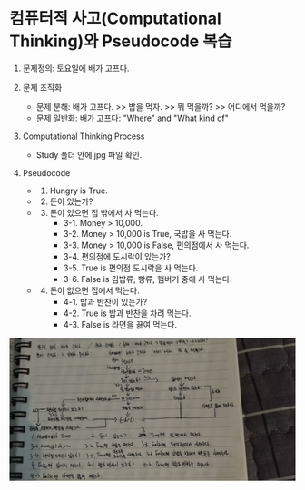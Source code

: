 # 컴퓨터적 사고(Computational Thinking)와 Pseudocode 복습

1. 문제정의: 토요일에 배가 고프다.

2. 문제 조직화
    - 문제 분해: 배가 고프다. >> 밥을 먹자. >> 뭐 먹을까? >> 어디에서 먹을까?
    - 문제 일반화: 배가 고프다: "Where" and "What kind of"

3. Computational Thinking Process
    - Study 폴더 안에 jpg 파일 확인.

4. Pseudocode
    - 1. Hungry is True.
    - 2. 돈이 있는가?
    - 3. 돈이 있으면 집 밖에서 사 먹는다.
            - 3-1. Money > 10,000.
            - 3-2. Money > 10,000 is True, 국밥을 사 먹는다. 
            - 3-3. Money > 10,000 is False, 편의점에서 사 먹는다.
            - 3-4. 편의점에 도시락이 있는가?
            - 3-5. True is 편의점 도시락을 사 먹는다.
            - 3-6. False is 김밥류, 빵류, 햄버거 중에 사 먹는다.
    - 4. 돈이 없으면 집에서 먹는다.
            - 4-1. 밥과 반찬이 있는가?
            - 4-2. True is 밥과 반찬을 차려 먹는다.
            - 4-3. False is 라면을 끓여 먹는다.

![Alt text](/images/CTAP.jpg)
